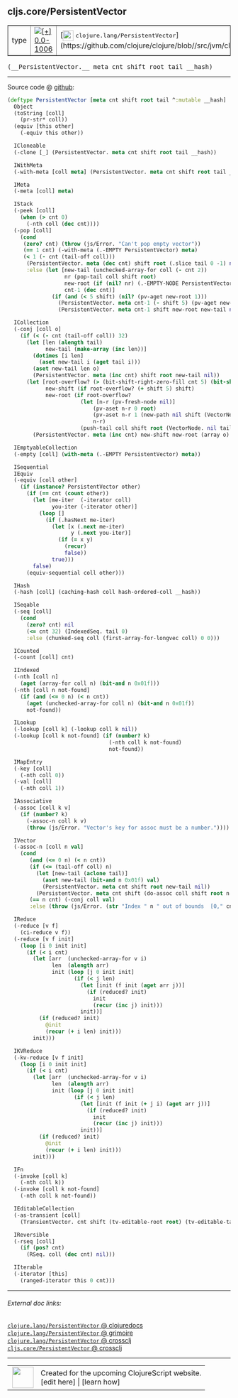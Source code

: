 ## cljs.core/PersistentVector



 <table border="1">
<tr>
<td>type</td>
<td><a href="https://github.com/cljsinfo/cljs-api-docs/tree/0.0-1006"><img valign="middle" alt="[+] 0.0-1006" title="Added in 0.0-1006" src="https://img.shields.io/badge/+-0.0--1006-lightgrey.svg"></a> </td>
<td>
[<img height="24px" valign="middle" src="http://i.imgur.com/1GjPKvB.png"> <samp>clojure.lang/PersistentVector</samp>](https://github.com/clojure/clojure/blob//src/jvm/clojure/lang/PersistentVector.java)
</td>
</tr>
</table>


 <samp>
(__PersistentVector.__ meta cnt shift root tail __hash)<br>
</samp>

---







Source code @ [github](https://github.com/clojure/clojurescript/blob/r2505/src/cljs/cljs/core.cljs#L4191-L4371):

```clj
(deftype PersistentVector [meta cnt shift root tail ^:mutable __hash]
  Object
  (toString [coll]
    (pr-str* coll))
  (equiv [this other]
    (-equiv this other))

  ICloneable
  (-clone [_] (PersistentVector. meta cnt shift root tail __hash))

  IWithMeta
  (-with-meta [coll meta] (PersistentVector. meta cnt shift root tail __hash))

  IMeta
  (-meta [coll] meta)

  IStack
  (-peek [coll]
    (when (> cnt 0)
      (-nth coll (dec cnt))))
  (-pop [coll]
    (cond
     (zero? cnt) (throw (js/Error. "Can't pop empty vector"))
     (== 1 cnt) (-with-meta (.-EMPTY PersistentVector) meta)
     (< 1 (- cnt (tail-off coll)))
      (PersistentVector. meta (dec cnt) shift root (.slice tail 0 -1) nil)
      :else (let [new-tail (unchecked-array-for coll (- cnt 2))
                  nr (pop-tail coll shift root)
                  new-root (if (nil? nr) (.-EMPTY-NODE PersistentVector) nr)
                  cnt-1 (dec cnt)]
              (if (and (< 5 shift) (nil? (pv-aget new-root 1)))
                (PersistentVector. meta cnt-1 (- shift 5) (pv-aget new-root 0) new-tail nil)
                (PersistentVector. meta cnt-1 shift new-root new-tail nil)))))

  ICollection
  (-conj [coll o]
    (if (< (- cnt (tail-off coll)) 32)
      (let [len (alength tail)
            new-tail (make-array (inc len))]
        (dotimes [i len]
          (aset new-tail i (aget tail i)))
        (aset new-tail len o)
        (PersistentVector. meta (inc cnt) shift root new-tail nil))
      (let [root-overflow? (> (bit-shift-right-zero-fill cnt 5) (bit-shift-left 1 shift))
            new-shift (if root-overflow? (+ shift 5) shift)
            new-root (if root-overflow?
                       (let [n-r (pv-fresh-node nil)]
                           (pv-aset n-r 0 root)
                           (pv-aset n-r 1 (new-path nil shift (VectorNode. nil tail)))
                           n-r)
                       (push-tail coll shift root (VectorNode. nil tail)))]
        (PersistentVector. meta (inc cnt) new-shift new-root (array o) nil))))

  IEmptyableCollection
  (-empty [coll] (with-meta (.-EMPTY PersistentVector) meta))

  ISequential
  IEquiv
  (-equiv [coll other]
    (if (instance? PersistentVector other)
      (if (== cnt (count other))
        (let [me-iter  (-iterator coll)
              you-iter (-iterator other)]
          (loop []
            (if (.hasNext me-iter)
              (let [x (.next me-iter)
                    y (.next you-iter)]
                (if (= x y)
                  (recur)
                  false))
              true)))
        false)
      (equiv-sequential coll other)))

  IHash
  (-hash [coll] (caching-hash coll hash-ordered-coll __hash))

  ISeqable
  (-seq [coll]
    (cond
      (zero? cnt) nil
      (<= cnt 32) (IndexedSeq. tail 0)
      :else (chunked-seq coll (first-array-for-longvec coll) 0 0)))

  ICounted
  (-count [coll] cnt)

  IIndexed
  (-nth [coll n]
    (aget (array-for coll n) (bit-and n 0x01f)))
  (-nth [coll n not-found]
    (if (and (<= 0 n) (< n cnt))
      (aget (unchecked-array-for coll n) (bit-and n 0x01f))
      not-found))

  ILookup
  (-lookup [coll k] (-lookup coll k nil))
  (-lookup [coll k not-found] (if (number? k)
                                (-nth coll k not-found)
                                not-found))

  IMapEntry
  (-key [coll]
    (-nth coll 0))
  (-val [coll]
    (-nth coll 1))

  IAssociative
  (-assoc [coll k v]
    (if (number? k)
      (-assoc-n coll k v)
      (throw (js/Error. "Vector's key for assoc must be a number."))))

  IVector
  (-assoc-n [coll n val]
    (cond
       (and (<= 0 n) (< n cnt))
       (if (<= (tail-off coll) n)
         (let [new-tail (aclone tail)]
           (aset new-tail (bit-and n 0x01f) val)
           (PersistentVector. meta cnt shift root new-tail nil))
         (PersistentVector. meta cnt shift (do-assoc coll shift root n val) tail nil))
       (== n cnt) (-conj coll val)
       :else (throw (js/Error. (str "Index " n " out of bounds  [0," cnt "]")))))

  IReduce
  (-reduce [v f]
    (ci-reduce v f))
  (-reduce [v f init]
    (loop [i 0 init init]
      (if (< i cnt)
        (let [arr  (unchecked-array-for v i)
              len  (alength arr)
              init (loop [j 0 init init]
                     (if (< j len)
                       (let [init (f init (aget arr j))]
                         (if (reduced? init)
                           init
                           (recur (inc j) init)))
                       init))]
          (if (reduced? init)
            @init
            (recur (+ i len) init)))
        init)))

  IKVReduce
  (-kv-reduce [v f init]
    (loop [i 0 init init]
      (if (< i cnt)
        (let [arr  (unchecked-array-for v i)
              len  (alength arr)
              init (loop [j 0 init init]
                     (if (< j len)
                       (let [init (f init (+ j i) (aget arr j))]
                         (if (reduced? init)
                           init
                           (recur (inc j) init)))
                       init))]
          (if (reduced? init)
            @init
            (recur (+ i len) init)))
        init)))

  IFn
  (-invoke [coll k]
    (-nth coll k))
  (-invoke [coll k not-found]
    (-nth coll k not-found))

  IEditableCollection
  (-as-transient [coll]
    (TransientVector. cnt shift (tv-editable-root root) (tv-editable-tail tail)))

  IReversible
  (-rseq [coll]
    (if (pos? cnt)
      (RSeq. coll (dec cnt) nil)))

  IIterable
  (-iterator [this]
    (ranged-iterator this 0 cnt)))
```

<!--
Repo - tag - source tree - lines:

 <pre>
clojurescript @ r2505
└── src
    └── cljs
        └── cljs
            └── <ins>[core.cljs:4191-4371](https://github.com/clojure/clojurescript/blob/r2505/src/cljs/cljs/core.cljs#L4191-L4371)</ins>
</pre>

-->

---



###### External doc links:

[`clojure.lang/PersistentVector` @ clojuredocs](http://clojuredocs.org/clojure.lang/PersistentVector)<br>
[`clojure.lang/PersistentVector` @ grimoire](http://conj.io/store/v1/org.clojure/clojure/1.7.0-beta3/clj/clojure.lang/PersistentVector/)<br>
[`clojure.lang/PersistentVector` @ crossclj](http://crossclj.info/fun/clojure.lang/PersistentVector.html)<br>
[`cljs.core/PersistentVector` @ crossclj](http://crossclj.info/fun/cljs.core.cljs/PersistentVector.html)<br>

---

 <table>
<tr><td>
<img valign="middle" align="right" width="48px" src="http://i.imgur.com/Hi20huC.png">
</td><td>
Created for the upcoming ClojureScript website.<br>
[edit here] | [learn how]
</td></tr></table>

[edit here]:https://github.com/cljsinfo/cljs-api-docs/blob/master/cljsdoc/cljs.core/PersistentVector.cljsdoc
[learn how]:https://github.com/cljsinfo/cljs-api-docs/wiki/cljsdoc-files

<!--

This information was too distracting to show to readers, but I'll leave it
commented here since it is helpful to:

- pretty-print the data used to generate this document
- and show how to retrieve that data



The API data for this symbol:

```clj
{:ns "cljs.core",
 :name "PersistentVector",
 :signature ["[meta cnt shift root tail __hash]"],
 :history [["+" "0.0-1006"]],
 :type "type",
 :full-name-encode "cljs.core/PersistentVector",
 :source {:code "(deftype PersistentVector [meta cnt shift root tail ^:mutable __hash]\n  Object\n  (toString [coll]\n    (pr-str* coll))\n  (equiv [this other]\n    (-equiv this other))\n\n  ICloneable\n  (-clone [_] (PersistentVector. meta cnt shift root tail __hash))\n\n  IWithMeta\n  (-with-meta [coll meta] (PersistentVector. meta cnt shift root tail __hash))\n\n  IMeta\n  (-meta [coll] meta)\n\n  IStack\n  (-peek [coll]\n    (when (> cnt 0)\n      (-nth coll (dec cnt))))\n  (-pop [coll]\n    (cond\n     (zero? cnt) (throw (js/Error. \"Can't pop empty vector\"))\n     (== 1 cnt) (-with-meta (.-EMPTY PersistentVector) meta)\n     (< 1 (- cnt (tail-off coll)))\n      (PersistentVector. meta (dec cnt) shift root (.slice tail 0 -1) nil)\n      :else (let [new-tail (unchecked-array-for coll (- cnt 2))\n                  nr (pop-tail coll shift root)\n                  new-root (if (nil? nr) (.-EMPTY-NODE PersistentVector) nr)\n                  cnt-1 (dec cnt)]\n              (if (and (< 5 shift) (nil? (pv-aget new-root 1)))\n                (PersistentVector. meta cnt-1 (- shift 5) (pv-aget new-root 0) new-tail nil)\n                (PersistentVector. meta cnt-1 shift new-root new-tail nil)))))\n\n  ICollection\n  (-conj [coll o]\n    (if (< (- cnt (tail-off coll)) 32)\n      (let [len (alength tail)\n            new-tail (make-array (inc len))]\n        (dotimes [i len]\n          (aset new-tail i (aget tail i)))\n        (aset new-tail len o)\n        (PersistentVector. meta (inc cnt) shift root new-tail nil))\n      (let [root-overflow? (> (bit-shift-right-zero-fill cnt 5) (bit-shift-left 1 shift))\n            new-shift (if root-overflow? (+ shift 5) shift)\n            new-root (if root-overflow?\n                       (let [n-r (pv-fresh-node nil)]\n                           (pv-aset n-r 0 root)\n                           (pv-aset n-r 1 (new-path nil shift (VectorNode. nil tail)))\n                           n-r)\n                       (push-tail coll shift root (VectorNode. nil tail)))]\n        (PersistentVector. meta (inc cnt) new-shift new-root (array o) nil))))\n\n  IEmptyableCollection\n  (-empty [coll] (with-meta (.-EMPTY PersistentVector) meta))\n\n  ISequential\n  IEquiv\n  (-equiv [coll other]\n    (if (instance? PersistentVector other)\n      (if (== cnt (count other))\n        (let [me-iter  (-iterator coll)\n              you-iter (-iterator other)]\n          (loop []\n            (if (.hasNext me-iter)\n              (let [x (.next me-iter)\n                    y (.next you-iter)]\n                (if (= x y)\n                  (recur)\n                  false))\n              true)))\n        false)\n      (equiv-sequential coll other)))\n\n  IHash\n  (-hash [coll] (caching-hash coll hash-ordered-coll __hash))\n\n  ISeqable\n  (-seq [coll]\n    (cond\n      (zero? cnt) nil\n      (<= cnt 32) (IndexedSeq. tail 0)\n      :else (chunked-seq coll (first-array-for-longvec coll) 0 0)))\n\n  ICounted\n  (-count [coll] cnt)\n\n  IIndexed\n  (-nth [coll n]\n    (aget (array-for coll n) (bit-and n 0x01f)))\n  (-nth [coll n not-found]\n    (if (and (<= 0 n) (< n cnt))\n      (aget (unchecked-array-for coll n) (bit-and n 0x01f))\n      not-found))\n\n  ILookup\n  (-lookup [coll k] (-lookup coll k nil))\n  (-lookup [coll k not-found] (if (number? k)\n                                (-nth coll k not-found)\n                                not-found))\n\n  IMapEntry\n  (-key [coll]\n    (-nth coll 0))\n  (-val [coll]\n    (-nth coll 1))\n\n  IAssociative\n  (-assoc [coll k v]\n    (if (number? k)\n      (-assoc-n coll k v)\n      (throw (js/Error. \"Vector's key for assoc must be a number.\"))))\n\n  IVector\n  (-assoc-n [coll n val]\n    (cond\n       (and (<= 0 n) (< n cnt))\n       (if (<= (tail-off coll) n)\n         (let [new-tail (aclone tail)]\n           (aset new-tail (bit-and n 0x01f) val)\n           (PersistentVector. meta cnt shift root new-tail nil))\n         (PersistentVector. meta cnt shift (do-assoc coll shift root n val) tail nil))\n       (== n cnt) (-conj coll val)\n       :else (throw (js/Error. (str \"Index \" n \" out of bounds  [0,\" cnt \"]\")))))\n\n  IReduce\n  (-reduce [v f]\n    (ci-reduce v f))\n  (-reduce [v f init]\n    (loop [i 0 init init]\n      (if (< i cnt)\n        (let [arr  (unchecked-array-for v i)\n              len  (alength arr)\n              init (loop [j 0 init init]\n                     (if (< j len)\n                       (let [init (f init (aget arr j))]\n                         (if (reduced? init)\n                           init\n                           (recur (inc j) init)))\n                       init))]\n          (if (reduced? init)\n            @init\n            (recur (+ i len) init)))\n        init)))\n\n  IKVReduce\n  (-kv-reduce [v f init]\n    (loop [i 0 init init]\n      (if (< i cnt)\n        (let [arr  (unchecked-array-for v i)\n              len  (alength arr)\n              init (loop [j 0 init init]\n                     (if (< j len)\n                       (let [init (f init (+ j i) (aget arr j))]\n                         (if (reduced? init)\n                           init\n                           (recur (inc j) init)))\n                       init))]\n          (if (reduced? init)\n            @init\n            (recur (+ i len) init)))\n        init)))\n\n  IFn\n  (-invoke [coll k]\n    (-nth coll k))\n  (-invoke [coll k not-found]\n    (-nth coll k not-found))\n\n  IEditableCollection\n  (-as-transient [coll]\n    (TransientVector. cnt shift (tv-editable-root root) (tv-editable-tail tail)))\n\n  IReversible\n  (-rseq [coll]\n    (if (pos? cnt)\n      (RSeq. coll (dec cnt) nil)))\n\n  IIterable\n  (-iterator [this]\n    (ranged-iterator this 0 cnt)))",
          :title "Source code",
          :repo "clojurescript",
          :tag "r2505",
          :filename "src/cljs/cljs/core.cljs",
          :lines [4191 4371]},
 :full-name "cljs.core/PersistentVector",
 :clj-symbol "clojure.lang/PersistentVector"}

```

Retrieve the API data for this symbol:

```clj
;; from Clojure REPL
(require '[clojure.edn :as edn])
(-> (slurp "https://raw.githubusercontent.com/cljsinfo/cljs-api-docs/catalog/cljs-api.edn")
    (edn/read-string)
    (get-in [:symbols "cljs.core/PersistentVector"]))
```

-->
